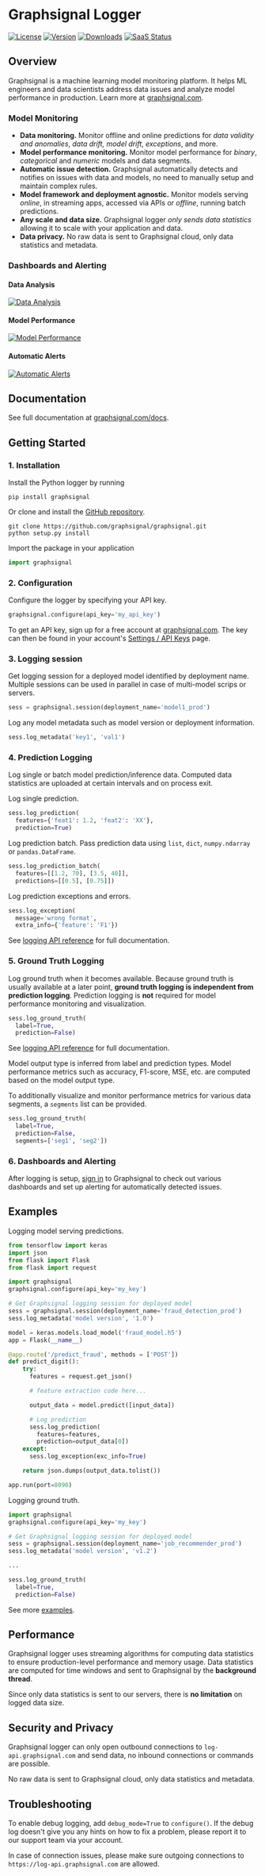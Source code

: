 # Graphsignal Logger

[![License](http://img.shields.io/github/license/graphsignal/graphsignal)](https://github.com/graphsignal/graphsignal/blob/main/LICENSE)
[![Version](https://img.shields.io/github/v/tag/graphsignal/graphsignal?label=version)](https://github.com/graphsignal/graphsignal)
[![Downloads](https://pepy.tech/badge/graphsignal)](https://pepy.tech/project/graphsignal)
[![SaaS Status](https://img.shields.io/uptimerobot/status/m787882560-d6b932eb0068e8e4ade7f40c?label=SaaS%20status)](https://stats.uptimerobot.com/gMBNpCqqqJ)


## Overview

Graphsignal is a machine learning model monitoring platform. It helps ML engineers and data scientists address data issues and analyze model performance in production. Learn more at [graphsignal.com](https://graphsignal.com).


### Model Monitoring

* **Data monitoring.** Monitor offline and online predictions for *data validity and anomalies*, *data drift, model drift*, *exceptions*, and more.
* **Model performance monitoring.** Monitor model performance for *binary*, *categorical* and *numeric* models and data segments.
* **Automatic issue detection.** Graphsignal automatically detects and notifies on issues with data and models, no need to manually setup and maintain complex rules.
* **Model framework and deployment agnostic.** Monitor models serving *online*, in streaming apps, accessed via APIs or *offline*, running batch predictions.
* **Any scale and data size.** Graphsignal logger *only sends data statistics* allowing it to scale with your application and data.
* **Data privacy.** No raw data is sent to Graphsignal cloud, only data statistics and metadata.

### Dashboards and Alerting

#### Data Analysis
[![Data Analysis](https://graphsignal.com/external/readme-data-analysis.png)](https://graphsignal.com)

#### Model Performance
[![Model Performance](https://graphsignal.com/external/readme-model-performance.png)](https://graphsignal.com)

#### Automatic Alerts
[![Automatic Alerts](https://graphsignal.com/external/readme-alert-timeline.png)](https://graphsignal.com)


## Documentation

See full documentation at [graphsignal.com/docs](https://graphsignal.com/docs/).


## Getting Started

### 1. Installation

Install the Python logger by running

```
pip install graphsignal
```

Or clone and install the [GitHub repository](https://github.com/graphsignal/graphsignal).

```
git clone https://github.com/graphsignal/graphsignal.git
python setup.py install
```

Import the package in your application

```python
import graphsignal
```

### 2. Configuration

Configure the logger by specifying your API key.

```python
graphsignal.configure(api_key='my_api_key')
```

To get an API key, sign up for a free account at [graphsignal.com](https://graphsignal.com). The key can then be found in your account's [Settings / API Keys](https://app.graphsignal.com/settings/api_keys) page.


### 3. Logging session

Get logging session for a deployed model identified by deployment name. Multiple sessions can be used in parallel in case of multi-model scrips or servers.

```python
sess = graphsignal.session(deployment_name='model1_prod')
```

Log any model metadata such as model version or deployment information.

```python
sess.log_metadata('key1', 'val1')
```


### 4. Prediction Logging

Log single or batch model prediction/inference data. Computed data statistics are uploaded at certain intervals and on process exit.

Log single prediction.

```python
sess.log_prediction(
  features={'feat1': 1.2, 'feat2': 'XX'},
  prediction=True)
```

Log prediction batch. Pass prediction data using `list`, `dict`, `numpy.ndarray` or `pandas.DataFrame`.

```python
sess.log_prediction_batch(
  features=[[1.2, 70], [3.5, 40]], 
  predictions=[[0.5], [0.75]])
```

Log prediction exceptions and errors.

```python
sess.log_exception(
  message='wrong format', 
  extra_info={'feature': 'F1'})
```

See [logging API reference](https://graphsignal.com/docs/python-logger/api-reference/) for full documentation.


### 5. Ground Truth Logging

Log ground truth when it becomes available. Because ground truth is usually available at a later point, **ground truth logging is independent from prediction logging**. Prediction logging is **not** required for model performance monitoring and visualization.

```python
sess.log_ground_truth(
  label=True, 
  prediction=False)
```

See [logging API reference](https://graphsignal.com/docs/python-logger/api-reference/) for full documentation.

Model output type is inferred from label and prediction types. Model performance metrics such as accuracy, F1-score, MSE, etc. are computed based on the model output type.

To additionally visualize and monitor performance metrics for various data segments, a `segments` list can be provided.

```python
sess.log_ground_truth(
  label=True, 
  prediction=False,
  segments=['seg1', 'seg2'])
```

### 6. Dashboards and Alerting

After logging is setup, [sign in](https://app.graphsignal.com/signin) to Graphsignal to check out various dashboards and set up alerting for automatically detected issues.


## Examples

Logging model serving predictions.

```python
from tensorflow import keras
import json
from flask import Flask
from flask import request

import graphsignal
graphsignal.configure(api_key='my_key')

# Get Graphsignal logging session for deployed model
sess = graphsignal.session(deployment_name='fraud_detection_prod')
sess.log_metadata('model version', '1.0')

model = keras.models.load_model('fraud_model.h5')
app = Flask(__name__)

@app.route('/predict_fraud', methods = ['POST'])
def predict_digit():
    try:
      features = request.get_json()

      # feature extraction code here...

      output_data = model.predict([input_data])

      # Log prediction
      sess.log_prediction(
        features=features, 
        prediction=output_data[0])
    except:
      sess.log_exception(exc_info=True)    

    return json.dumps(output_data.tolist())

app.run(port=8090)
```

Logging ground truth.

```python
import graphsignal
graphsignal.configure(api_key='my_key')

# Get Graphsignal logging session for deployed model
sess = graphsignal.session(deployment_name='job_recommender_prod')
sess.log_metadata('model version', 'v1.2')

...

sess.log_ground_truth(
  label=True,
  prediction=False)
```

See more [examples](https://github.com/graphsignal/graphsignal/tree/main/examples).


## Performance

Graphsignal logger uses streaming algorithms for computing data statistics to ensure production-level performance and memory usage. Data statistics are computed for time windows and sent to Graphsignal by the **background thread**.

Since only data statistics is sent to our servers, there is **no limitation** on logged data size.


## Security and Privacy

Graphsignal logger can only open outbound connections to `log-api.graphsignal.com` and send data, no inbound connections or commands are possible. 

No raw data is sent to Graphsignal cloud, only data statistics and metadata.


## Troubleshooting

To enable debug logging, add `debug_mode=True` to `configure()`. If the debug log doesn't give you any hints on how to fix a problem, please report it to our support team via your account.

In case of connection issues, please make sure outgoing connections to `https://log-api.graphsignal.com` are allowed.
